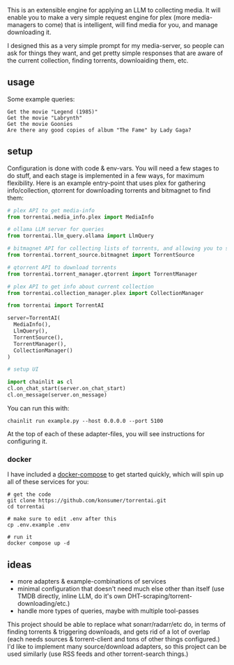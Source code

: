 This is an extensible engine for applying an LLM to collecting media. It will enable you to make a very simple request engine for plex (more media-managers to come) that is intelligent, will find media for you, and manage downloading it.

I designed this as a very simple prompt for my media-server, so people can ask for things they want, and get pretty simple responses that are aware of the current collection, finding torrents, downloaiding them, etc.


## usage

Some example queries:

```
Get the movie "Legend (1985)"
Get the movie "Labrynth"
Get the movie Goonies
Are there any good copies of album "The Fame" by Lady Gaga?
```

## setup

Configuration is done with code & env-vars. You will need a few stages to do stuff, and each stage is implemented in a few ways, for maximum flexibility. Here is an example entry-point that uses plex for gathering info/collection, qtorrent for downloading torrents and bitmagnet to find them:

```py
# plex API to get media-info
from torrentai.media_info.plex import MediaInfo

# ollama LLM server for queries
from torrentai.llm_query.ollama import LlmQuery

# bitmagnet API for collecting lists of torrents, and allowing you to search
from torrentai.torrent_source.bitmagnet import TorrentSource

# qtorrent API to download torrents
from torrentai.torrent_manager.qtorrent import TorrentManager

# plex API to get info about current collection
from torrentai.collection_manager.plex import CollectionManager

from torrentai import TorrentAI

server=TorrentAI(
  MediaInfo(),
  LlmQuery(),
  TorrentSource(),
  TorrentManager(),
  CollectionManager()
)

# setup UI

import chainlit as cl
cl.on_chat_start(server.on_chat_start)
cl.on_message(server.on_message)
```

You can run this with:

```
chainlit run example.py --host 0.0.0.0 --port 5100
```

At the top of each of these adapter-files, you will see instructions for configuring it.


### docker

I have included a [docker-compose](docker-compose.yml) to get started quickly, which will spin up all of these services for you:

```
# get the code
git clone https://github.com/konsumer/torrentai.git
cd torrentai

# make sure to edit .env after this
cp .env.example .env

# run it
docker compose up -d
```

## ideas

- more adapters & example-combinations of services
- minimal configuration that doesn't need much else other than itself (use TMDB directly, inline LLM, do it's own DHT-scraping/torrent-downloading/etc.)
- handle more types of queries, maybe with multiple tool-passes

This project should be able to replace what sonarr/radarr/etc do, in terms of finding torrents & triggering downloads, and gets rid of a lot of overlap (each needs sources & torrent-client and tons of other things configured.) I'd like to implement many source/download adapters, so this project can be used similarly (use RSS feeds and other torrent-search things.)
